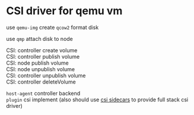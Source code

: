 # CSI driver for qemu vm 

use `qemu-img` create `qcow2` format disk

use `qmp` attach disk to node

CSI: controller create volume  
CSI: controller publish volume  
CSI: node publish volume  
CSI: node unpublish volume  
CSI: controller unpublish volume  
CSI: controller deleteVolume  

`host-agent` controller backend  
`plugin` csi implement (also should use [csi sidecars](https://kubernetes-csi.github.io/docs/sidecar-containers.html) to provide full stack csi driver)
